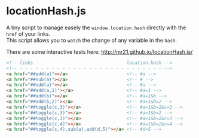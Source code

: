 # locationHash.js

A tiny script to manage easely the `window.location.hash` directly with the `href` of your links.  
This script allows you to `watch` the change of any variable in the `hash`.

There are some interactive tests here: http://mr21.github.io/locationHash.js/

```html
<!-- links                                   location.hash -->
<!-- - - - - - - - - - - - - - - - - - - - - - - - - - - - -->
<a href="##add(a)"></a>                      <!-- #a -->
<a href="##sub(a)"></a>                      <!-- # -->
<a href="##add(a)"></a>                      <!-- #a -->
<a href="##add(a,1)"></a>                    <!-- #a=1 -->
<a href="##add(b)"></a>                      <!-- #a=1&b -->
<a href="##add(b,2)"></a>                    <!-- #a=1&b=2 -->
<a href="##toggle(c,3)"></a>                 <!-- #a=1&b=2&c=3 -->
<a href="##toggle(c,3)"></a>                 <!-- #a=1&b=2 -->
<a href="##toggle(c,3)"></a>                 <!-- #a=1&b=2&c=3 -->
<a href="##toggle(c,4)"></a>                 <!-- #a=1&b=2&c=4 -->
<a href="##toggle(c,4),sub(a),add(d,5)"></a> <!-- #d=5 -->
```
